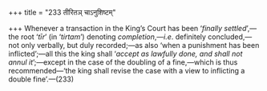 +++
title = "233 तीरितञ् चाऽनुशिष्टम्"

+++
Whenever a transaction in the King’s Court has been ‘*finally
settled*’,—the root ‘*tīr*’ (in ‘*tirtam*’) denoting
*completion*,—*i.e*. definitely concluded,—not only verbally, but duly
recorded;—as also ‘when a punishment has been inflicted’;—all this the
king shall ‘*accept as lawfully done, and shall not annul it*’;—except
in the case of the doubling of a fine,—which is thus recommended—‘the
king shall revise the case with a view to inflicting a double
fine’.—(233)


